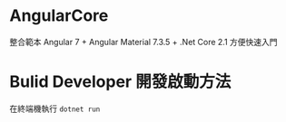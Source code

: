 # AngularCore
整合範本 Angular 7 + Angular Material 7.3.5 + .Net Core 2.1
方便快速入門

# Bulid Developer 開發啟動方法
在終端機執行 `dotnet run`

